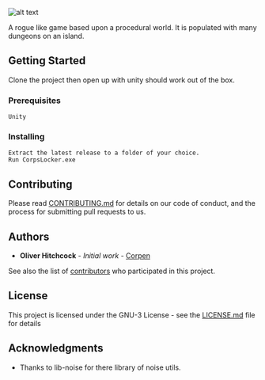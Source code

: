 ![alt text](..\Assets\Resources\Bitmaps\UI\text.png "###Corp's Locker")

A rogue like game based upon a procedural world. It is populated with many dungeons on an island.

## Getting Started

Clone the project then open up with unity should work out of the box.

### Prerequisites

```
Unity
```

### Installing

```
Extract the latest release to a folder of your choice.
Run CorpsLocker.exe
```

## Contributing

Please read [CONTRIBUTING.md](https://gist.github.com/PurpleBooth/b24679402957c63ec426) for details on our code of conduct, and the process for submitting pull requests to us.

## Authors

* **Oliver Hitchcock** - *Initial work* - [Corpen](https://github.com/CorpenEldorito)

See also the list of [contributors](https://github.com/your/project/contributors) who participated in this project.

## License

This project is licensed under the GNU-3 License - see the [LICENSE.md](LICENSE.md) file for details

## Acknowledgments

* Thanks to lib-noise for there library of noise utils.
